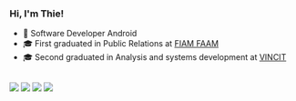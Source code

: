 ### Hi, I'm Thie!

- 🔭 Software Developer Android
- 🎓 First graduated in Public Relations at [FIAM FAAM](https://www.linkedin.com/school/fiamfaam/)
- 🎓 Second graduated in Analysis and systems development at [VINCIT](https://www.linkedin.com/school/faculdade_vincit/)


##
<div> 
  <a href = "mailto:thielenunes@outlook.com"><img src="https://img.shields.io/badge/-Outlook-%23333?style=for-the-badge&logo=gmail&logoColor=white" target="_blank"></a>
  <a href="https://www.linkedin.com/in/thielenuness/" target="_blank"><img src="https://img.shields.io/badge/-LinkedIn-%230077B5?style=for-the-badge&logo=linkedin&logoColor=white" target="_blank"></a> 
   <a href="https://discord.gg/thielenunes#9182" target="_blank"><img src="https://img.shields.io/badge/Discord-7289DA?style=for-the-badge&logo=discord&logoColor=white" target="_blank"></a> 
   <a href="https://instagram.com/thie.nunes" target="_blank"><img src="https://img.shields.io/badge/-Instagram-%23E4405F?style=for-the-badge&logo=instagram&logoColor=white" target="_blank"></a>
</div>


